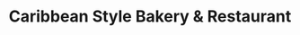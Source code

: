 ---
title: "Caribbean Style Bakery & Restaurant"
url: /south-richmond-hill/caribbean-style-bakery-und-restaurant/
shop: Bäckerei
---